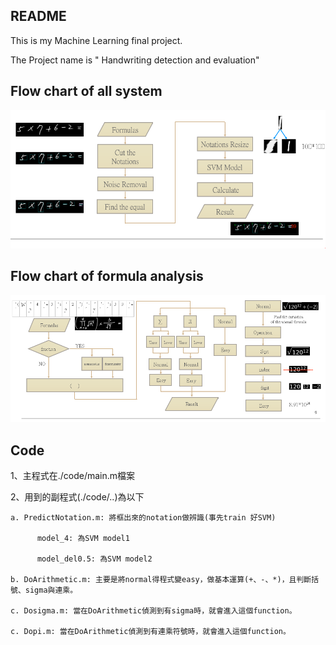 ## README
   This is my Machine Learning final project.
   
   The Project name is " Handwriting detection and evaluation"

## Flow chart of all system
![](https://github.com/vigorous0503/ML-Final-project/blob/master/flow.PNG)
## Flow chart of formula analysis
![](https://github.com/vigorous0503/ML-Final-project/blob/master/flow2.PNG)

## Code
1、主程式在./code/main.m檔案

2、用到的副程式(./code/..)為以下

    a. PredictNotation.m: 將框出來的notation做辨識(事先train 好SVM)

	      model_4: 為SVM model1

	      model_del0.5: 為SVM model2

    b. DoArithmetic.m: 主要是將normal得程式變easy，做基本運算(+、-、*)，且判斷括號、sigma與連乘。

    c. Dosigma.m: 當在DoArithmetic偵測到有sigma時，就會進入這個function。

    c. Dopi.m: 當在DoArithmetic偵測到有連乘符號時，就會進入這個function。

